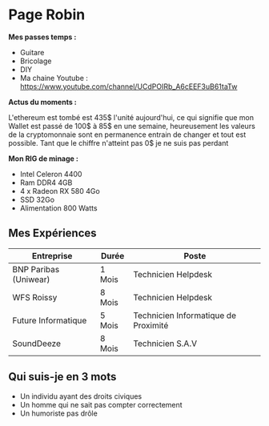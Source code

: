 # Page Robin
 
__Mes passes temps :__

* Guitare
* Bricolage
* DIY
* Ma chaine Youtube : https://www.youtube.com/channel/UCdPOIRb_A6cEEF3uB61taTw

__Actus du moments :__

L'ethereum est tombé est 435$ l'unité aujourd'hui, ce qui signifie que mon Wallet est passé de 100$ à 85$ en une semaine, heureusement les valeurs de la cryptomonnaie sont en permanence entrain de changer et tout est possible.
Tant que le chiffre n'atteint pas 0$ je ne suis pas perdant

__Mon RIG de minage :__ 

* Intel Celeron 4400
* Ram DDR4 4GB
* 4 x Radeon RX 580 4Go
* SSD 32Go
* Alimentation 800 Watts

## Mes Expériences

**Entreprise** | **Durée** | **Poste**
-|-|-
BNP Paribas (Uniwear) | 1 Mois | Technicien Helpdesk
WFS Roissy | 8 Mois | Technicien Helpdesk
Future Informatique | 5 Mois | Technicien Informatique de Proximité
SoundDeeze | 8 Mois | Technicien S.A.V

## Qui suis-je en 3 mots

- Un individu ayant des droits civiques
- Un homme qui ne sait pas compter correctement
- Un humoriste pas drôle
